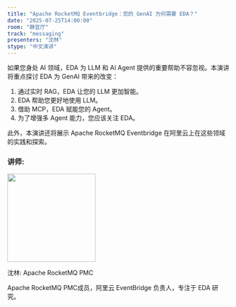 ```yaml
---
title: "Apache RocketMQ Eventbridge：您的 GenAI 为何需要 EDA？"
date: "2025-07-25T14:00:00"
room: "静宜厅"
track: "messaging"
presenters: "沈林"
stype: "中文演讲"
---
```


如果您身处 AI 领域，EDA 为 LLM 和 AI Agent 提供的重要帮助不容忽视。本演讲将重点探讨 EDA 为 GenAI 带来的改变：

1. 通过实时 RAG，EDA 让您的 LLM 更加智能。
2. EDA 帮助您更好地使用 LLM。
3. 借助 MCP，EDA 赋能您的 Agent。
4. 为了增强多 Agent 能力，您应该关注 EDA。

此外，本演讲还将展示 Apache RocketMQ Eventbridge 在阿里云上在这些领域的实践和探索。

### 讲师:

<img src="https://sessionize.com/image/d767-400o400o1-GDcfWFXy2nx3iSwf9Qd5M1.png" width="200" /><br/>

沈林: Apache RocketMQ PMC

Apache RocketMQ PMC成员，阿里云 EventBridge 负责人，专注于 EDA 研究。